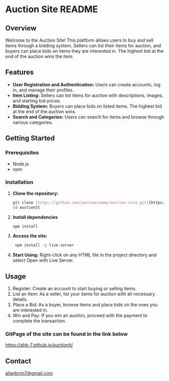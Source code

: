 # Auction Site README

## Overview

Welcome to the Auction Site! This platform allows users to buy and sell items through a bidding system. Sellers can list their items for auction, and buyers can place bids on items they are interested in. The highest bid at the end of the auction wins the item.

## Features

- **User Registration and Authentication:** Users can create accounts, log in, and manage their profiles.
- **Item Listing:** Sellers can list items for auction with descriptions, images, and starting bid prices.
- **Bidding System:** Buyers can place bids on listed items. The highest bid at the end of the auction wins.
- **Search and Categories:** Users can search for items and browse through various categories.

## Getting Started

### Prerequisites

- Node.js
- npm

### Installation

1. **Clone the repository:**
   ```sh
   git clone [https://github.com/yourusername/auction-site.git](https://github.com/AHB-7/auctionIt.git)
   cd auctionIt
2. **Install dependencies**
   ```sh
   npm install
3. **Access the site:**
   ```sh
    npm install -g live-server
4. **Start Using:** 
   Right-click on any HTML file in the project directory and select Open with Live Server.
   
## Usage

1. Register: Create an account to start buying or selling items.
2. List an Item: As a seller, list your items for auction with all necessary details.
3. Place a Bid: As a buyer, browse items and place bids on the ones you are interested in.
4. Win and Pay: If you win an auction, proceed with the payment to complete the transaction.

### GitPage of the site can be found in the link below 

https://ahb-7.github.io/auctionIt/

## Contact

allanbrim7@gmail.com
